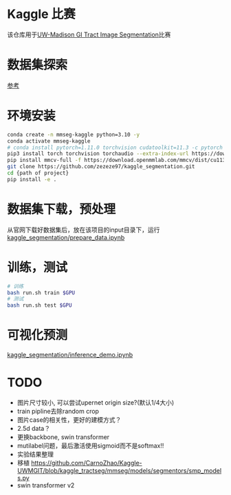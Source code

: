 # Kaggle 比赛

该仓库用于[UW-Madison GI Tract Image Segmentation](https://www.kaggle.com/competitions/uw-madison-gi-tract-image-segmentation/overview)比赛



# 数据集探索

[参考](https://www.kaggle.com/code/andradaolteanu/aw-madison-eda-in-depth-mask-exploration)

# 环境安装

```sh
conda create -n mmseg-kaggle python=3.10 -y
conda activate mmseg-kaggle
# conda install pytorch=1.11.0 torchvision cudatoolkit=11.3 -c pytorch
pip3 install torch torchvision torchaudio --extra-index-url https://download.pytorch.org/whl/cu113
pip install mmcv-full -f https://download.openmmlab.com/mmcv/dist/cu113/torch1.11.0/index.html
git clone https://github.com/zezeze97/kaggle_segmentation.git
cd {path of project}
pip install -e .  
```
# 数据集下载，预处理

从官网下载好数据集后，放在该项目的input目录下，运行[kaggle_segmentation/prepare_data.ipynb](kaggle_segmentation/prepare_data.ipynb)


# 训练，测试

```sh
# 训练
bash run.sh train $GPU
# 测试
bash run.sh test $GPU
```

# 可视化预测

[kaggle_segmentation/inference_demo.ipynb](kaggle_segmentation/inference_demo.ipynb)

# TODO

- 图片尺寸较小, 可以尝试upernet origin size?(默认1/4大小) 
- train pipline去除random crop
- 图片case的相关性，更好的建模方式？
- 2.5d data？
- 更换backbone, swin transformer
- mutilabel问题，最后激活使用sigmoid而不是softmax!!
- 实验结果整理
- 移植 https://github.com/CarnoZhao/Kaggle-UWMGIT/blob/kaggle_tractseg/mmseg/models/segmentors/smp_models.py
- swin transformer v2
